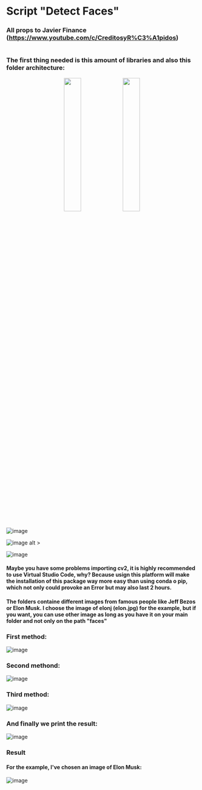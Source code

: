 # Script "Detect Faces"

### All props to Javier Finance (https://www.youtube.com/c/CreditosyR%C3%A1pidos) 
#

### The first thing needed is this amount of libraries and also this folder architecture:

<p align="center" width="100%">
    <img width="30%" src="https://user-images.githubusercontent.com/116290888/198827711-0e5c6159-f23c-41e1-9e8e-89a827833731.png"> 
    <img width="30%" src="https://i.stack.imgur.com/RJj4x.png](https://user-images.githubusercontent.com/116290888/198830283-3e9d3fd7-acb7-4f24-923f-6a9c9848cf6b.png"> 
</p>


![image](https://user-images.githubusercontent.com/116290888/198827711-0e5c6159-f23c-41e1-9e8e-89a827833731.png)

![image alt >](https://user-images.githubusercontent.com/116290888/198830283-3e9d3fd7-acb7-4f24-923f-6a9c9848cf6b.png)

![image](https://user-images.githubusercontent.com/116290888/198830451-c29e2091-9d49-4815-87d7-2c3052167c76.png)


#### Maybe you have some problems importing cv2, it is highly recommended to use Virtual Studio Code, why? Because usign this platform will make the installation of this package way more easy than using conda o pip, which not only could provoke an Error but may also last 2 hours.

#### The folders containe different images from famous people like Jeff Bezos or Elon Musk. I choose the image of elonj (elon.jpg) for the example, but if you want, you can use other image as long as you have it on your main folder and not only on the path "faces"

### First method: 

![image](https://user-images.githubusercontent.com/116290888/198840057-a0f91064-84dd-4f13-83cd-930644d8a1d8.png)

### Second methond: 

![image](https://user-images.githubusercontent.com/116290888/198840075-9db26016-a765-4e58-8bd6-aa6355fc568f.png)


### Third method:

![image](https://user-images.githubusercontent.com/116290888/198840198-fa9583a9-7cda-48fc-a4f1-ae2cd48affc5.png)


### And finally we print the result:

![image](https://user-images.githubusercontent.com/116290888/198840242-849c59da-11e8-46d9-8995-6bd967efc633.png)


### Result
#### For the example, I've chosen an image of Elon Musk:

![image](https://user-images.githubusercontent.com/116290888/198840349-11132b5a-fca8-4354-b71a-a4ef9c07fae4.png)



